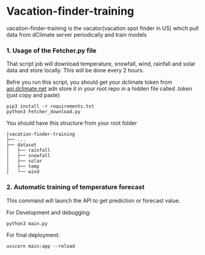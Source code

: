 # Vacation-finder-training

vacation-finder-training is the vacator(vacation spot finder in US) which pull data from dClimate server periodically and train models

### 1. Usage of the Fetcher.py file
That script job will download temperature, snowfall, wind, rainfall and solar data and store locally.
This will be done every 2 hours.

Befre you run this script, you should get your dclimate token from [api.dclimate.net](https://api.dclimate.net) adn store it in your root repo in a hidden file called .token (just copy and paste)

```
pip3 install -r requirements.txt
python3 Fetcher_download.py
```

You should have this structure from your root folder

```
|vacation-finder-training
├── ...
├── dataset
│   ├── rainfall
│   ├── snowfall
│   ├── solar
│   ├── temp
│   └── wind

```

### 2. Automatic training of temperature forecast
This command will launch the API to get prediction or forecast value.

For Development and debugging:

```
python3 main.py
```

For final deployment:

```
uvicorn main:app --reload
```
